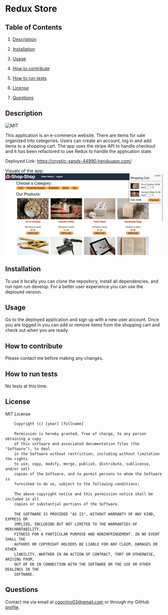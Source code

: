 # Redux Store

## Table of Contents

1. [Description](#description)

2. [Installation](#installation)

3. [Usage](#usage)

4. [How to contribute](#contribute)

5. [How to run tests](#tests)

6. [License](#license)

7. [Questions](#questions)

<a name="description"></a>
## Description

![MIT](https://img.shields.io/badge/license-MIT-brightgreen)

This application is an e-commerce website. There are items for sale organized into categories. Users can create an account, log in and add items to a shopping cart. The app uses the stripe API to handle checkout and it has been refactored to use Redux to handle the application state.

Deployed Link:  https://cryptic-sands-44990.herokuapp.com/

Visuals of the app:
![The products page of the Shop with items in the shopping cart](redux-shop.png)

<a name="installation"></a>
## Installation
    
To use it locally you can clone the repository, install all dependencies, and run npm run develop. For a better user experience you can use the deployed version.

<a name="usage"></a>
## Usage
    
Go to the deployed application and sign up with a new user account. Once you are logged in you can add or remove items from the shopping cart and check out when you are ready.

<a name="contribute"></a>
## How to contribute
    
Please contact me before making any changes.

<a name="tests"></a>
## How to run tests
    
No tests at this time.

<a name="license"></a>
## License
  
MIT License

        Copyright (c) [year] [fullname]
        
        Permission is hereby granted, free of charge, to any person obtaining a copy
        of this software and associated documentation files (the "Software"), to deal
        in the Software without restriction, including without limitation the rights
        to use, copy, modify, merge, publish, distribute, sublicense, and/or sell
        copies of the Software, and to permit persons to whom the Software is
        furnished to do so, subject to the following conditions:
        
        The above copyright notice and this permission notice shall be included in all
        copies or substantial portions of the Software.
        
        THE SOFTWARE IS PROVIDED "AS IS", WITHOUT WARRANTY OF ANY KIND, EXPRESS OR
        IMPLIED, INCLUDING BUT NOT LIMITED TO THE WARRANTIES OF MERCHANTABILITY,
        FITNESS FOR A PARTICULAR PURPOSE AND NONINFRINGEMENT. IN NO EVENT SHALL THE
        AUTHORS OR COPYRIGHT HOLDERS BE LIABLE FOR ANY CLAIM, DAMAGES OR OTHER
        LIABILITY, WHETHER IN AN ACTION OF CONTRACT, TORT OR OTHERWISE, ARISING FROM,
        OUT OF OR IN CONNECTION WITH THE SOFTWARE OR THE USE OR OTHER DEALINGS IN THE
        SOFTWARE.

<a name="questions"></a>
## Questions

Contact me via email at cgorrino03@gmail.com or through my GitHub [profile](https://github.com/cristina-gorrino). 
    
